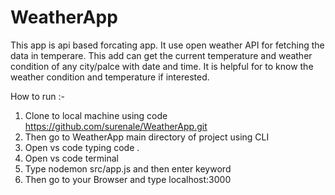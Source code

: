 # WeatherApp
This app is api based forcating app. It use open weather API for fetching the data in temperare.
This add can get the current temperature and weather condition of any city/palce with date and time.
It is helpful for to know the weather condition and temperature if interested.

How to run :- 
1. Clone to local machine using code https://github.com/surenale/WeatherApp.git
2. Then go to WeatherApp main directory of project using CLI
3. Open vs code typing code . 
4. Open vs  code terminal 
5. Type nodemon src/app.js and then enter keyword
6. Then go to your Browser and type localhost:3000
 

